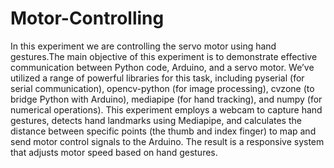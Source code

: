 # Motor-Controlling
In this experiment we are controlling the servo motor using hand gestures.The main objective of this experiment is to demonstrate effective communication between Python code, Arduino, and a servo motor. We’ve utilized a range of powerful libraries for this task, including pyserial (for serial communication), opencv-python (for image processing), cvzone (to bridge Python with Arduino), mediapipe (for hand tracking), and numpy (for numerical operations).
This experiment employs a webcam to capture hand gestures, detects hand landmarks using Mediapipe, and calculates the distance between specific points (the thumb and index finger) to map and send motor control signals to the Arduino. The result is a responsive system that adjusts motor speed based on hand gestures.

